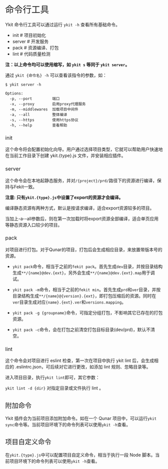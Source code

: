 <h1 style="font-weight: normal"> 命令行工具 </h1>

Ykit 命令行工具可以通过运行 `ykit -h` 查看所有基础命令。

- init            # 项目初始化
- server          # 开发服务
- pack            # 资源编译、打包
- lint            # 代码质量检测

**注：以上命令均可以使用缩写，如 `ykit s` 等同于 `ykit server`。**

通过 `ykit {命令名} -h` 可以查看该指令的参数，如：

```
$ ykit server -h

Options:
  -p, --port         端口
  -x, --proxy        启用proxy代理服务
  -m, --middlewares  加载项目中间件
  -a, --all          整体编译
  -s, --https        使用https协议
  -h, --help         查看帮助
```

<h3 style="font-weight: normal"> init </h3>

这个命令将会配置初始化向导。用户通过选择项目类型，它就可以帮助用户快速地在当前工作目录下创建 ykit.{type}.js 文件，并安装相应插件。

<h3 style="font-weight: normal"> server </h3>

这个命令会在本地起静态服务，并对`/{project}/prd/`路径下的资源进行编译，保持与Fekit一致。

**注意: 只有`ykit.{type}.js`中设置了export的资源才会编译。**

编译静态资源有两种方式，默认是按请求编译，适合export资源较多的项目。

当加上-a--all参数后，则在第一次加载时将export资源全部编译，适合单页应用等静态资源入口较少的项目。

<h3 style="font-weight: normal"> pack </h3>

对项目进行打包。对于Qunar的项目，打包后会生成相应目录，来放置带版本号的资源。

- `ykit pack`命令，相当于之前的`fekit pack`。首先生成`dev`目录，并按目录结构生成`**/{name}@dev.{ext}`，另外会生成`**/{name}@dev.{ext}.map`用于调试。

- `ykit pack -m`命令，相当于之前的`fekit min`。首先生成`prd`和`ver`目录，并按目录结构生成`**/{name}@{version}.{ext}`，即打包压缩后的资源。同时在`ver`目录生成对应`{name}.{ext}.ver`和`versions.mapping`。

- `ykit pack -g {groupname}`命令，可指定分组打包，不影响其它已存在的打包资源。

- `ykit pack -c`命令，会在打包之前清空打包目标目录(dev/prd)，默认不清空。

<h3 style="font-weight: normal"> lint </h3>

这个命令会对项目进行 eslint 检查，第一次在项目中执行 ykit lint 后，会生成相应的 .eslintrc.json，可后续对它进行更改，如添加 lint 规则、忽略目录等。

进入项目目录，执行`ykit lint`即可，其它参数：

`ykit lint -d {dir}` 对指定目录或文件执行 lint 。

<h2 style="font-weight: normal"> 附加命令 </h2>

Ykit 插件会为当前项目添加附加命令。如在一个 Qunar 项目中，可以运行`ykit sync`命令等。当前项目环境下的命令列表可以使用`ykit -h`查看。

<h2 style="font-weight: normal"> 项目自定义命令 </h2>

在`ykit.{type}.js`中可以配置项目自定义命令，相当于执行一段 Node 脚本。当前项目环境下的命令列表可以使用`ykit -h`查看。
